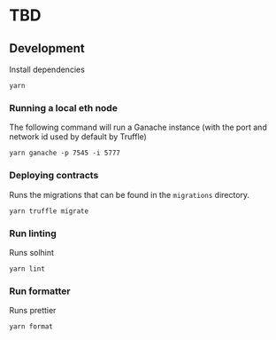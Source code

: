 # TBD

## Development

Install dependencies

```
yarn
```

### Running a local eth node

The following command will run a Ganache instance (with the port and network id used by default by Truffle)

```
yarn ganache -p 7545 -i 5777
```

### Deploying contracts

Runs the migrations that can be found in the `migrations` directory.

```
yarn truffle migrate
```

### Run linting

Runs solhint

```
yarn lint
```

### Run formatter

Runs prettier

```
yarn format
```